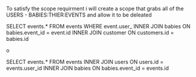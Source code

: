 


To satisfy the scope requirment i will create a scope that grabs all of the USERS - BABIES:THIER:EVENTS and allow it to be deleated

SELECT events.* FROM events WHERE event.user_
  INNER JOIN babies ON babies.event_id = event.id
  INNER JOIN customer ON customers.id = babies.id




o


SELECT events.* FROM events
  INNER JOIN users ON users.id = events.user_id
  INNER JOIN babies ON babies.event_id = events.id